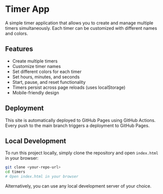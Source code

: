 # Timer App

A simple timer application that allows you to create and manage multiple timers simultaneously. Each timer can be customized with different names and colors.

## Features

- Create multiple timers
- Customize timer names
- Set different colors for each timer
- Set hours, minutes, and seconds
- Start, pause, and reset functionality
- Timers persist across page reloads (uses localStorage)
- Mobile-friendly design

## Deployment

This site is automatically deployed to GitHub Pages using GitHub Actions. Every push to the main branch triggers a deployment to GitHub Pages.

## Local Development

To run this project locally, simply clone the repository and open `index.html` in your browser:

```bash
git clone <your-repo-url>
cd timers
# Open index.html in your browser
```

Alternatively, you can use any local development server of your choice.
